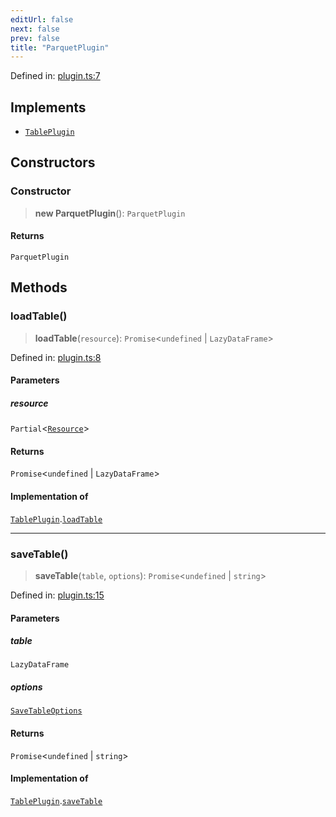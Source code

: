 ```yaml
---
editUrl: false
next: false
prev: false
title: "ParquetPlugin"
---
```


Defined in: [plugin.ts:7](https://github.com/datisthq/dpkit/blob/7a3ebb9422265a09d2e84e0952d10e0101139f80/parquet/plugin.ts#L7)

## Implements

- [`TablePlugin`](/reference/dpkit/tableplugin/)

## Constructors

### Constructor

> **new ParquetPlugin**(): `ParquetPlugin`

#### Returns

`ParquetPlugin`

## Methods

### loadTable()

> **loadTable**(`resource`): `Promise`\<`undefined` \| `LazyDataFrame`\>

Defined in: [plugin.ts:8](https://github.com/datisthq/dpkit/blob/7a3ebb9422265a09d2e84e0952d10e0101139f80/parquet/plugin.ts#L8)

#### Parameters

##### resource

`Partial`\<[`Resource`](/reference/dpkit/resource/)\>

#### Returns

`Promise`\<`undefined` \| `LazyDataFrame`\>

#### Implementation of

[`TablePlugin`](/reference/dpkit/tableplugin/).[`loadTable`](/reference/dpkit/tableplugin/#loadtable)

***

### saveTable()

> **saveTable**(`table`, `options`): `Promise`\<`undefined` \| `string`\>

Defined in: [plugin.ts:15](https://github.com/datisthq/dpkit/blob/7a3ebb9422265a09d2e84e0952d10e0101139f80/parquet/plugin.ts#L15)

#### Parameters

##### table

`LazyDataFrame`

##### options

[`SaveTableOptions`](/reference/dpkit/savetableoptions/)

#### Returns

`Promise`\<`undefined` \| `string`\>

#### Implementation of

[`TablePlugin`](/reference/dpkit/tableplugin/).[`saveTable`](/reference/dpkit/tableplugin/#savetable)

